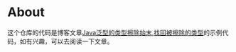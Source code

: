 # About

这个仓库的代码是博客文章[Java泛型的类型擦除始末,找回被擦除的类型](https://wiyi.org/type-erasure.html)的示例代码，如有兴趣，可以去阅读一下文章。
